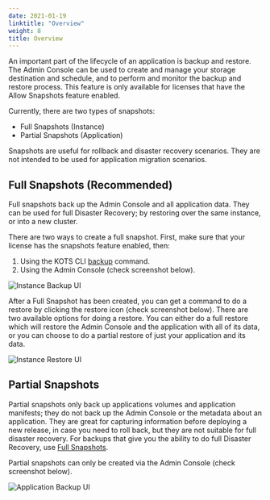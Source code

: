 ```yaml
---
date: 2021-01-19
linktitle: "Overview"
weight: 8
title: Overview
---
```


An important part of the lifecycle of an application is backup and restore. The Admin Console can be used to create and manage your storage destination and schedule, and to perform and monitor the backup and restore process. This feature is only available for licenses that have the Allow Snapshots feature enabled.

Currently, there are two types of snapshots:
  * Full Snapshots (Instance)
  * Partial Snapshots (Application)
  
Snapshots are useful for rollback and disaster recovery scenarios. They are not intended to be used for application migration scenarios. 

## Full Snapshots (Recommended)

Full snapshots back up the Admin Console and all application data.
They can be used for full Disaster Recovery; by restoring over the same instance, or into a new cluster.

There are two ways to create a full snapshot. First, make sure that your license has the snapshots feature enabled, then:

1. Using the KOTS CLI [backup](/kots-cli/backup/) command.
2. Using the Admin Console (check screenshot below).

![Instance Backup UI](/images/snapshot-instance-backup.png)

After a Full Snapshot has been created, you can get a command to do a restore by clicking the restore icon (check screenshot below).
There are two available options for doing a restore. You can either do a full restore which will restore the Admin Console and the application with all of its data, or you can choose to do a partial restore of just your application and its data.

![Instance Restore UI](/images/snapshot-instance-restore.png)

## Partial Snapshots

Partial snapshots only back up applications volumes and application manifests; they do not back up the Admin Console or the metadata about an application.
They are great for capturing information before deploying a new release, in case you need to roll back, but they are not suitable for full disaster recovery.
For backups that give you the ability to do full Disaster Recovery, use [Full Snapshots](/kotsadm/snapshots/overview/#full-snapshots-recommended).

Partial snapshots can only be created via the Admin Console (check screenshot below).

![Application Backup UI](/images/snapshot-application-backup.png)
